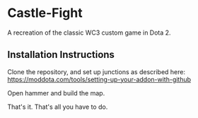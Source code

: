# Castle-Fight
A recreation of the classic WC3 custom game in Dota 2.

## Installation Instructions

Clone the repository, and set up junctions as described here:
https://moddota.com/tools/setting-up-your-addon-with-github

Open hammer and build the map.

That's it. That's all you have to do.
